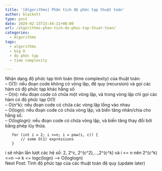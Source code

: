```yaml
---
title: '[Algorithms] Phân tích độ phức tạp thuật toán'
author: blackntt
type: post
date: 2020-02-15T15:44:31+00:00
url: /algorithms-phan-tich-do-phuc-tap-thuat-toan/
categories:
  - Algorithms
tags:
  - algorithms
  - big O
  - đọ phức tạp
  - time complexity

---
```

Nhận dạng độ phức tạp tính toán (time complexity) của thuật toán:  
&#8211; O(1): nếu đoạn code không có vòng lặp, đệ quy (recursion) và gọi các hàm có độ phức tạp khác hằng số  
&#8211; O(n): nếu đoạn code có chứa một vòng lặp, và trong vòng lặp chỉ gọi các hàm có độ phức tạp O(1)  
&#8211; O(n^k): nếu đoạn code có chứa các vòng lặp lồng vào nhau  
&#8211; O(logn): nếu đoạn code có chứa vòng lặp, và biến tăng nhân/chia cho hằng số.  
&#8211; O(loglogn): nếu đoạn code có chứa vòng lặp, và biến tăng thay đổi bởi bằng phép lũy thừa.

<pre><code class="line-numbers">   for (int i = 2; i &lt;=n; i = pow(i, c)) { 
       // some O(1) expressions
   }
</code></pre>

i sẽ nhận lần lượt các hệ số: 2, 2^c, 2^(c^2),&#8230;,2^(c^k) và i <= n nên 2^(c^k)<=n &#8211;> k <= logc(logn) &#8211;> O(loglogn)  
Next Post: Tính độ phức tạp của các thuật toán đệ quy (update later)